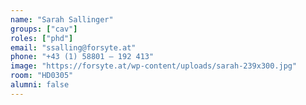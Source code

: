 ```yaml
---
name: "Sarah Sallinger"
groups: ["cav"]
roles: ["phd"]
email: "ssalling@forsyte.at"
phone: "+43 (1) 58801 – 192 413"
image: "https://forsyte.at/wp-content/uploads/sarah-239x300.jpg"
room: "HD0305"
alumni: false
---
```


<!--
Your custom content goes here.
-->